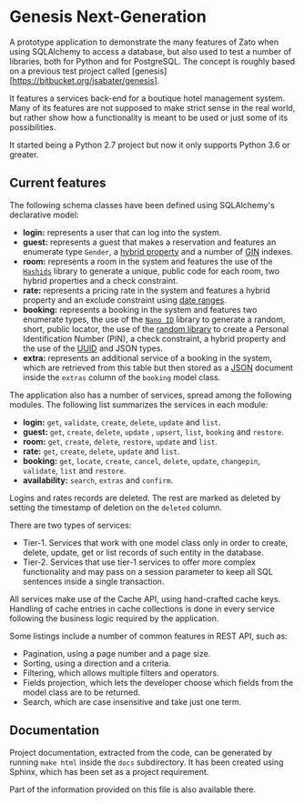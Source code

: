# Genesis Next-Generation

A prototype application to demonstrate the many features of Zato when using
SQLAlchemy to access a database, but also used to test a number of libraries,
both for Python and for PostgreSQL. The concept is roughly based on a previous
test project called [genesis][https://bitbucket.org/jsabater/genesis].

It features a services back-end for a boutique hotel management system. Many of
its features are not supposed to make strict sense in the real world, but
rather show how a functionality is meant to be used or just some of its
possibilities.

It started being a Python 2.7 project but now it only supports Python 3.6 or
greater.

## Current features

The following schema classes have been defined using SQLAlchemy's declarative
model:

* **login:** represents a user that can log into the system.
* **guest:** represents a guest that makes a reservation and features an
    enumerate type `Gender`, a [hybrid
    property](https://docs.sqlalchemy.org/en/13/orm/extensions/hybrid.html) and
    a number of [GIN](https://www.postgresql.org/docs/current/gin.html)
    indexes.
* **room:** represents a room in the system and features the use of the
    [`Hashids`](http://www.hashids.org/) library to generate a unique, public
    code for each room, two hybrid properties and a check constraint.
* **rate:** represents a pricing rate in the system and features a hybrid
    property and an exclude constraint using
    [date ranges](https://www.postgresql.org/docs/current/rangetypes.html).
* **booking:** represents a booking in the system and features two enumerate
    types, the use of the [`Nano ID`](https://pypi.org/project/nanoid/) library
    to generate a random, short, public locator, the use of the
    [random library](https://docs.python.org/3/library/random.html) to create
    a Personal Identification Number (PIN), a check constraint, a hybrid
    property and the use of the
    [UUID](https://www.postgresql.org/docs/current/datatype-uuid.html) and
    JSON types.
* **extra:** represents an additional service of a booking in the system, which
    are retrieved from this table but then stored as a
    [JSON](https://www.postgresql.org/docs/current/datatype-json.html) document
    inside the `extras` column of the `booking` model class.

The application also has a number of services, spread among the following
modules. The following list summarizes the services in each module:

* **login:** `get`, `validate`, `create`, `delete`, `update` and `list`.
* **guest:** `get`, `create`, `delete`, `update` , `upsert`, `list`, `booking`
    and `restore`.
* **room:** `get`, `create`, `delete`, `restore`, `update` and `list`.
* **rate:** `get`, `create`, `delete`, `update` and `list`.
* **booking:** `get`, `locate`, `create`, `cancel`, `delete`, `update`,
    `changepin`, `validate`, `list` and `restore`.
* **availability:** `search`, `extras` and `confirm`.

Logins and rates records are deleted. The rest are marked as deleted by setting
the timestamp of deletion on the `deleted` column.

There are two types of services:

* Tier-1. Services that work with one model class only in order to create,
  delete, update, get or list records of such entity in the database.
* Tier-2. Services that use tier-1 services to offer more complex functionality
  and may pass on a session parameter to keep all SQL sentences inside a single
  transaction.

All services make use of the Cache API, using hand-crafted cache keys. Handling
of cache entries in cache collections is done in every service following the
business logic required by the application.

Some listings include a number of common features in REST API, such as:

* Pagination, using a page number and a page size.
* Sorting, using a direction and a criteria.
* Filtering, which allows multiple filters and operators.
* Fields projection, which lets the developer choose which fields from the
  model class are to be returned.
* Search, which are case insensitive and take just one term.

## Documentation

Project documentation, extracted from the code, can be generated by running
`make html` inside the `docs` subdirectory. It has been created using Sphinx,
which has been set as a project requirement.

Part of the information provided on this file is also available there.
